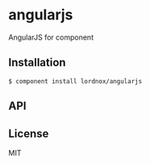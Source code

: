 
# angularjs

  AngularJS for component

## Installation

    $ component install lordnox/angularjs

## API

   

## License

  MIT
